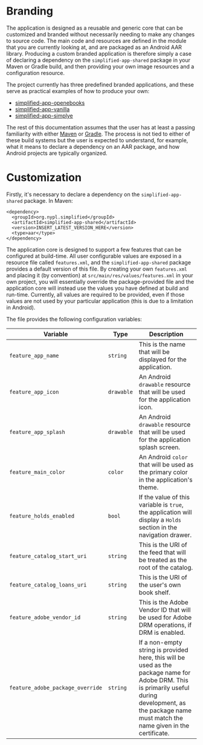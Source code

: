 Branding
========

The application is designed as a reusable and generic core that can
be customized and branded without necessarily needing to make any
changes to source code. The main code and resources are defined in
the module that you are currently looking at, and are packaged as an
Android AAR library. Producing a custom branded application is therefore
simply a case of declaring a dependency on the `simplified-app-shared`
package in your Maven or Gradle build, and then providing your own
image resources and a configuration resource.

The project currently has three predefined branded applications, and
these serve as practical examples of how to produce your own:

  * [simplified-app-openebooks](../simplified-app-openebooks)
  * [simplified-app-vanilla](../simplified-app-vanilla)
  * [simplified-app-simplye](../simplified-app-simplye)

The rest of this documentation assumes that the user has at least
a passing familiarity with either [Maven](http://maven.apache.org)
or [Gradle](http://gradle.org). The process is not tied to either
of these build systems but the user is expected to understand, for
example, what it means to declare a dependency on an AAR package,
and how Android projects are typically organized.

Customization
=============

Firstly, it's necessary to declare a dependency on the
`simplified-app-shared` package. In Maven:

```
<dependency>
  <groupId>org.nypl.simplified</groupId>
  <artifactId>simplified-app-shared</artifactId>
  <version>INSERT_LATEST_VERSION_HERE</version>
  <type>aar</type>
</dependency>
```

The application core is designed to support a few features that
can be configured at build-time. All user configurable values
are exposed in a resource file called `features.xml`, and the
`simplified-app-shared` package provides a default version of
this file. By creating your own `features.xml` and placing it
(by convention) at `src/main/res/values/features.xml` in your own
project, you will essentially override the package-provided file and
the application core will instead use the values you have defined at
build and run-time. Currently, all values are required to be
provided, even if those values are not used by your particular
application (this is due to a limitation in Android).

The file provides the following configuration variables:

|Variable|Type|Description|
|--------|----|-----------|
|`feature_app_name`|`string`|This is the name that will be displayed for the application.|
|`feature_app_icon`|`drawable`|An Android `drawable` resource that will be used for the application icon.|
|`feature_app_splash`|`drawable`|An Android `drawable` resource that will be used for the application splash screen.|
|`feature_main_color`|`color`|An Android `color` that will be used as the primary color in the application's theme.|
|`feature_holds_enabled`|`bool`|If the value of this variable is `true`, the application will display a `Holds` section in the navigation drawer.|
|`feature_catalog_start_uri`|`string`|This is the URI of the feed that will be treated as the root of the catalog.|
|`feature_catalog_loans_uri`|`string`|This is the URI of the user's own book shelf.|
|`feature_adobe_vendor_id`|`string`|This is the Adobe Vendor ID that will be used for Adobe DRM operations, if DRM is enabled.|
|`feature_adobe_package_override`|`string`|If a non-empty string is provided here, this will be used as the package name for Adobe DRM. This is primarily useful during development, as the package name must match the name given in the certificate.|

